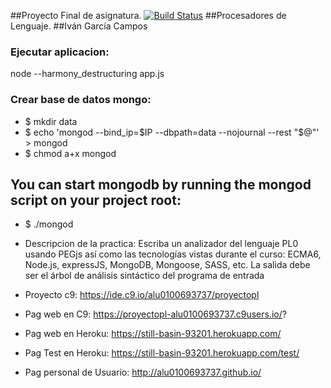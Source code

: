 ##Proyecto Final de asignatura. [![Build Status](https://travis-ci.org/alu0100693737/Proyecto-PL.svg?branch=master)](https://travis-ci.org/alu0100693737/Proyecto-PL)
##Procesadores de Lenguaje.
##Iván García Campos  

### Ejecutar aplicacion: 
node --harmony_destructuring app.js

### Crear base de datos mongo:
- $ mkdir data
- $ echo 'mongod --bind_ip=$IP --dbpath=data --nojournal --rest "$@"' > mongod
- $ chmod a+x mongod

## You can start mongodb by running the mongod script on your project root:
-  $ ./mongod

* Descripcion de la practica:
Escriba un analizador del lenguaje PL0 usando PEGjs así como las tecnologías vistas durante el curso: ECMA6, Node.js, expressJS, MongoDB, Mongoose, SASS, etc. La salida debe ser el árbol de análisis sintáctico del programa de entrada

* Proyecto c9: https://ide.c9.io/alu0100693737/proyectopl
* Pag web en C9: https://proyectopl-alu0100693737.c9users.io/?
* Pag web en Heroku: https://still-basin-93201.herokuapp.com/
* Pag Test en Heroku: https://still-basin-93201.herokuapp.com/test/
* Pag personal de Usuario: http://alu0100693737.github.io/


